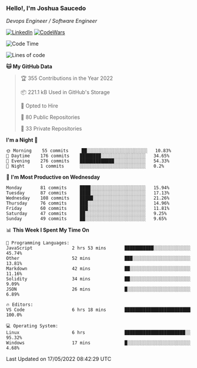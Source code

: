 ### Hello!, I'm Joshua Saucedo
*Devops Engineer / Software Engineer*  

[![LinkedIn](https://img.shields.io/badge/LinkedIn-0073b1?logo=linkedin&style=flat-square&logoColor=white)](https://www.linkedin.com/in/joshua-nathanael-saucedo-uriarte-bb0336169/)
[![CodeWars](https://www.codewars.com/users/joshuansu0897/badges/micro)](https://www.codewars.com/users/joshuansu0897)

<!--START_SECTION:waka-->
![Code Time](http://img.shields.io/badge/Code%20Time-0%20secs-blue)

![Lines of code](https://img.shields.io/badge/From%20Hello%20World%20I%27ve%20Written-2%20Million%20lines%20of%20code-blue)

**🐱 My GitHub Data** 

> 🏆 355 Contributions in the Year 2022
 > 
> 📦 221.1 kB Used in GitHub's Storage 
 > 
> 💼 Opted to Hire
 > 
> 📜 80 Public Repositories 
 > 
> 🔑 33 Private Repositories  
 > 
**I'm a Night 🦉** 

```text
🌞 Morning    55 commits     ██░░░░░░░░░░░░░░░░░░░░░░░   10.83% 
🌆 Daytime    176 commits    ████████░░░░░░░░░░░░░░░░░   34.65% 
🌃 Evening    276 commits    █████████████░░░░░░░░░░░░   54.33% 
🌙 Night      1 commits      ░░░░░░░░░░░░░░░░░░░░░░░░░   0.2%

```
📅 **I'm Most Productive on Wednesday** 

```text
Monday       81 commits     ████░░░░░░░░░░░░░░░░░░░░░   15.94% 
Tuesday      87 commits     ████░░░░░░░░░░░░░░░░░░░░░   17.13% 
Wednesday    108 commits    █████░░░░░░░░░░░░░░░░░░░░   21.26% 
Thursday     76 commits     ███░░░░░░░░░░░░░░░░░░░░░░   14.96% 
Friday       60 commits     ███░░░░░░░░░░░░░░░░░░░░░░   11.81% 
Saturday     47 commits     ██░░░░░░░░░░░░░░░░░░░░░░░   9.25% 
Sunday       49 commits     ██░░░░░░░░░░░░░░░░░░░░░░░   9.65%

```


📊 **This Week I Spent My Time On** 

```text
💬 Programming Languages: 
JavaScript               2 hrs 53 mins       ███████████░░░░░░░░░░░░░░   45.74% 
Other                    52 mins             ███░░░░░░░░░░░░░░░░░░░░░░   13.81% 
Markdown                 42 mins             ██░░░░░░░░░░░░░░░░░░░░░░░   11.16% 
Solidity                 34 mins             ██░░░░░░░░░░░░░░░░░░░░░░░   9.09% 
JSON                     26 mins             █░░░░░░░░░░░░░░░░░░░░░░░░   6.89%

🔥 Editors: 
VS Code                  6 hrs 18 mins       █████████████████████████   100.0%

💻 Operating System: 
Linux                    6 hrs               ███████████████████████░░   95.32% 
Windows                  17 mins             █░░░░░░░░░░░░░░░░░░░░░░░░   4.68%

```


 Last Updated on 17/05/2022 08:42:29 UTC
<!--END_SECTION:waka-->
